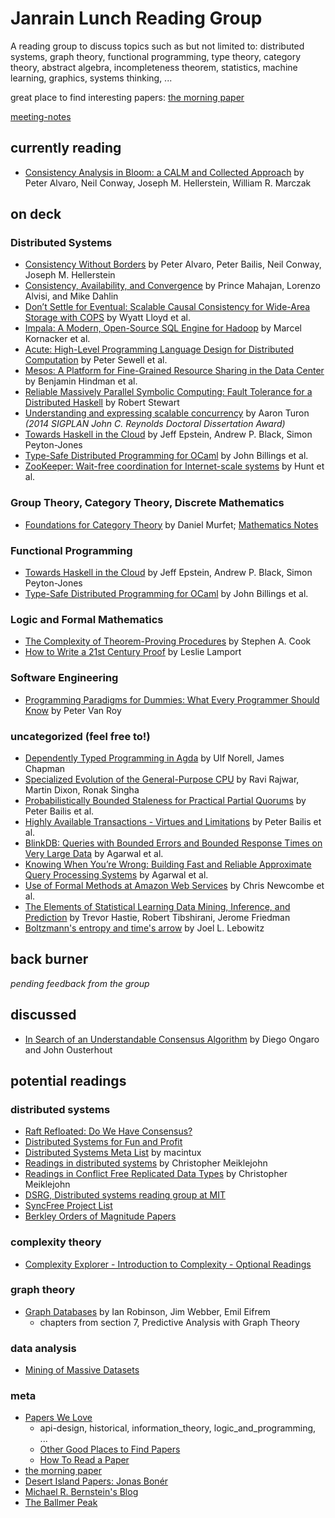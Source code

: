 # Janrain Lunch Reading Group

A reading group to discuss topics such as but not limited to: distributed systems, graph theory, functional programming, type theory, category theory, abstract algebra, incompleteness theorem, statistics, machine learning, graphics, systems thinking, ...

great place to find interesting papers: [the morning paper](http://blog.acolyer.org/)

[meeting-notes](meeting-notes.md)

## currently reading
- [Consistency Analysis in Bloom: a CALM and Collected Approach](http://www.cs.berkeley.edu/~palvaro/cidr11.pdf) by Peter Alvaro, Neil Conway, Joseph M. Hellerstein, William R. Marczak

## on deck
### Distributed Systems
- [Consistency Without Borders](
http://www.cs.berkeley.edu/~palvaro/a23-alvaro.pdf) by Peter Alvaro, Peter Bailis, Neil Conway, Joseph M. Hellerstein
- [Consistency, Availability, and Convergence](http://www.cs.utexas.edu/users/dahlin/papers/cac-tr.pdf) by Prince Mahajan, Lorenzo Alvisi, and Mike Dahlin
- [Don’t Settle for Eventual:
Scalable Causal Consistency for Wide-Area Storage with COPS](http://www.cs.princeton.edu/~mfreed/docs/cops-sosp11.pdf) by Wyatt Lloyd et al.
- [Impala: A Modern, Open-Source SQL Engine for Hadoop](http://www.cidrdb.org/cidr2015/Papers/CIDR15_Paper28.pdf) by Marcel Kornacker et al.
- [Acute: High-Level Programming Language Design for Distributed Computation](http://www.di.ens.fr/~zappa/readings/icfp05.pdf) by Peter Sewell et al.
- [Mesos: A Platform for Fine-Grained Resource Sharing in the Data Center](https://www.cs.berkeley.edu/~alig/papers/mesos.pdf) by Benjamin Hindman et al.
- [Reliable Massively Parallel Symbolic Computing: Fault Tolerance for a Distributed Haskell](http://www.dcs.gla.ac.uk/~trinder/theses/Stewart.pdf) by Robert Stewart
- [Understanding and expressing scalable concurrency](https://www.mpi-sws.org/~turon/turon-thesis.pdf) by Aaron Turon _(2014 SIGPLAN John C. Reynolds Doctoral Dissertation Award)_
- [Towards Haskell in the Cloud](http://research.microsoft.com/en-us/um/people/simonpj/papers/parallel/remote.pdf) by Jeff Epstein, Andrew P. Black, Simon Peyton-Jones
- [Type-Safe Distributed Programming for OCaml](http://citeseerx.ist.psu.edu/viewdoc/download?doi=10.1.1.61.9966&rep=rep1&type=pdf) by John
 Billings et al.
- [ZooKeeper: Wait-free coordination for Internet-scale systems]() by Hunt et al.

### Group Theory, Category Theory, Discrete Mathematics
- [Foundations for Category Theory](http://therisingsea.org/notes/FoundationsForCategoryTheory.pdf) by Daniel Murfet; [Mathematics Notes](http://therisingsea.org/?page_id=3)

### Functional Programming
- [Towards Haskell in the Cloud](http://research.microsoft.com/en-us/um/people/simonpj/papers/parallel/remote.pdf) by Jeff Epstein, Andrew P. Black, Simon Peyton-Jones
- [Type-Safe Distributed Programming for OCaml](http://citeseerx.ist.psu.edu/viewdoc/download?doi=10.1.1.61.9966&rep=rep1&type=pdf) by John
 Billings et al.

### Logic and Formal Mathematics
- [The Complexity of Theorem-Proving Procedures](http://4mhz.de/download.php?file=Cook1971_Letter.pdf) by Stephen A. Cook
- [How to Write a 21st Century Proof](http://research.}microsoft.com/en-us/um/people/lamport/pubs/proof.pdf) by
Leslie Lamport

### Software Engineering
- [Programming Paradigms for Dummies: What Every Programmer Should Know](https://www.info.ucl.ac.be/~pvr/VanRoyChapter.pdf) by Peter Van Roy

### uncategorized (feel free to!)
- [Dependently Typed Programming in Agda](http://www.cse.chalmers.se/~ulfn/darcs/AFP08/LectureNotes/AgdaIntro.pdf) by Ulf Norell, James Chapman
- [Specialized Evolution of the General-Purpose CPU](http://www.cidrdb.org/cidr2015/CIDR15_KeyNote.pdf) by Ravi Rajwar, Martin Dixon, Ronak Singha
- [Probabilistically Bounded Staleness
for Practical Partial Quorums](http://pbs.cs.berkeley.edu/pbs-vldb2012.pdf) by Peter Bailis et al.
- [Highly Available Transactions - Virtues and Limitations]() by Peter Bailis et al.
- [BlinkDB: Queries with Bounded Errors and Bounded Response Times on Very Large Data](http://www.cs.berkeley.edu/~sameerag/blinkdb_eurosys13.pdf) by Agarwal et al.
- [Knowing When You’re Wrong: Building Fast and Reliable Approximate Query Processing Systems](http://www.cs.berkeley.edu/~sameerag/mod282-agarwal.pdf) by Agarwal et al.
- [Use of Formal Methods at Amazon Web Services](http://research.microsoft.com/en-us/um/people/lamport/tla/formal-methods-amazon.pdf) by Chris Newcombe et al.
- [The Elements of Statistical Learning Data Mining, Inference, and Prediction](http://statweb.stanford.edu/~tibs/ElemStatLearn/printings/ESLII_print10.pdf) by Trevor Hastie, Robert Tibshirani, Jerome Friedman
- [Boltzmann's entropy and time's arrow](http://users.df.uba.ar/ariel/materias/FT3_2008_1C/papers_pdf/lebowitz_370.pdf) by Joel L. Lebowitz

## back burner
_pending feedback from the group_

## discussed
- [In Search of an Understandable Consensus Algorithm](http://ramcloud.stanford.edu/raft.pdf) by Diego Ongaro and John Ousterhout

## potential readings

### distributed systems
- [Raft Refloated: Do We Have Consensus?](http://www.cl.cam.ac.uk/~ms705/pub/papers/2015-osr-raft.pdf)
- [Distributed Systems for Fun and Profit](http://book.mixu.net/distsys/)
- [Distributed Systems Meta List](https://gist.github.com/macintux/6227368) by macintux
-  [Readings in distributed systems](http://christophermeiklejohn.com/distributed/systems/2013/07/12/readings-in-distributed-systems.html) by Christopher Meiklejohn
- [Readings in Conflict Free Replicated Data Types](http://christophermeiklejohn.com/crdt/2014/07/22/readings-in-crdts.html) by Christopher Meiklejohn
- [DSRG, Distributed systems reading group at MIT](http://pdos.csail.mit.edu/dsrg/papers/)
- [SyncFree Project List](https://syncfree.lip6.fr/index.php/publications)
- [Berkley Orders of Magnitude Papers](http://boom.cs.berkeley.edu/papers.html)

### complexity theory
- [Complexity Explorer - Introduction to Complexity - Optional Readings](http://www.complexityexplorer.org/online-courses/19-introduction-to-complexity-fall-2014/materials)

### graph theory
- [Graph Databases](http://graphdatabases.com/) by Ian Robinson, Jim Webber, Emil Eifrem
  - chapters from section 7, Predictive Analysis with Graph Theory

### data analysis
- [Mining of Massive Datasets](http://www.mmds.org/#ver21)

### meta
- [Papers We Love](https://github.com/papers-we-love/papers-we-love)
  - api-design, historical, information_theory, logic_and_programming, ...
  - [Other Good Places to Find Papers](https://github.com/papers-we-love/papers-we-love/blob/master/README.md#other-good-places-to-find-papers)
  - [How To Read a Paper](https://github.com/papers-we-love/papers-we-love/blob/master/README.md#how-to-read-a-paper)
- [the morning paper](http://blog.acolyer.org/)
- [Desert Island Papers: Jonas Bonér](http://blog.acolyer.org/2015/03/15/desert-island-papers-jonas-boner/)
- [Michael R. Bernstein's Blog](http://michaelrbernste.in/)
- [The Ballmer Peak](http://amix.dk/uploads/Coding_Drunk.jpg)
